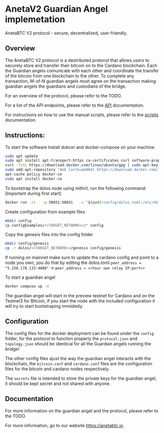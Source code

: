 # AnetaV2 Guardian Angel implemetation


AnetaBTC V2 protocol - secure, decentralized, user-friendly. 

## Overview

The AnetaBTC V2 protocol is a destributed protocol that allows users to securely store and transfer their bitcoin on to the Cardano blockchain. Each the Guardian angels comunicate with each other and coordinate the transfer of the bitcoin from one blockchain to the other. To complete any transaction, M-of-N guardian angels must agree on the transaction making guardian angels the guardians and custodians of the bridge. 

For an overview of the protocol, please refer to the TODO.

For a list of the API endpoints, please refer to the [API](Docs/api.md) documentation.

For instructions on how to use the manual scripts, please refer to the [scripts](Docs/scripts.md) documentation.


## Instructions: 

To start the software Install dokcer and docker-compose on your machine.
```bash
sudo apt update
sudo apt install apt-transport-https ca-certificates curl software-properties-common
curl -fsSL https://download.docker.com/linux/ubuntu/gpg | sudo apt-key add -
sudo add-apt-repository "deb [arch=amd64] https://download.docker.com/linux/ubuntu focal stable"
apt-cache policy docker-ce
sudo apt install docker-ce
```


To bootstrap the dolos node using mithril, run the following command: [Important during first start]
```bash
docker run -it   -p 50051:50051   -v "$(pwd)/config/dolos.toml:/etc/dolos/daemon.toml"   -v "$(pwd)/dolos/<<TARGET_NETWORK>>/genesis:/etc/dolos/genesis"   -v "$(pwd)/../data/dolos:/data"   --entrypoint sh   ghcr.io/txpipe/dolos:v0.20.0   -c " dolos bootstrap "
```

Create configuration from example files
```bash
mkdir config
cp configExamples/<<TARGET_NETWORK>>/* config
```

Copy the genesis files into the config folder

```bash
mkdir config/genesis
cp -r dolos/<<TARGET_NETWORK>>/genesis config/genesis
```

If running on mainnet make sure to update the cardano config and point to a node you own, you do that by editing the dolos.toml
`peer_address = "5.250.178.133:4000"` -> `peer_address = <<Your own relay IP:port>>` 


To start a guardian angel
```bash
docker compose up -d
```

The guardian angel will start in the preview testnet for Cardano and on the Testnet3 for Bitcoin, if you start the node with the included configuration it will try to start bootstraping immidietly. 

## Configuration

The config files for the docker deployment can be found under the `config` folder, for the protocol to function properly the `protocol.json` and `topology.json` should be identical for all the Guardian angels running the bridge! 

The other config files ajust the way the guardian angel interacts with the blockchain, the `bitcoin.conf` and `cardano.conf` files are the configuration files for the bitcoin and cardano nodes respectively. 

The `secrets` file is intended to store the private keys for the guardian angel, it should be kept secret and not shared with anyone. 

<!-- create a link to the Docs/scripts.md file  -->

## Documentation


For more information on the guardian angel and the protocol, please refer to the TODO.




For more information, go to our website https://anetabtc.io. 

